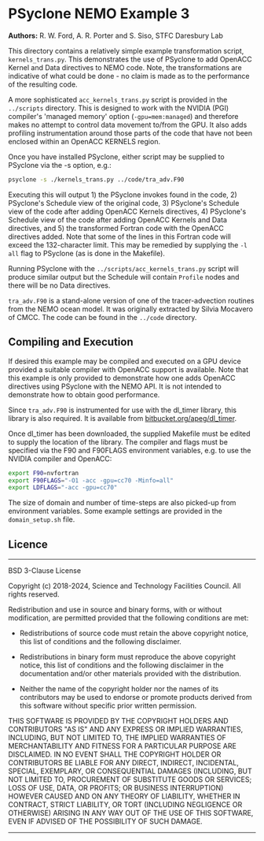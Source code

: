 # PSyclone NEMO Example 3

**Authors:** R. W. Ford, A. R. Porter and S. Siso, STFC Daresbury Lab

This directory contains a relatively simple example transformation script,
`kernels_trans.py`.  This demonstrates the use of PSyclone to add OpenACC
Kernel and Data directives to NEMO code. Note, the transformations are
indicative of what could be done - no claim is made as to the performance of
the resulting code.

A more sophisticated `acc_kernels_trans.py` script is provided in the
`../scripts` directory. This is designed to work with the NVIDIA (PGI)
compiler's 'managed memory' option (`-gpu=mem:managed`) and therefore makes
no attempt to control data movement to/from the GPU. It also adds
profiling instrumentation around those parts of the code that have
not been enclosed within an OpenACC KERNELS region.

Once you have installed PSyclone, either script may be supplied to
PSyclone via the -s option, e.g.:

```sh
psyclone -s ./kernels_trans.py ../code/tra_adv.F90
```

Executing this will output 1) the PSyclone invokes found in the code,
2) PSyclone's Schedule view of the original code, 3) PSyclone's
Schedule view of the code after adding OpenACC Kernels directives, 4)
PSyclone's Schedule view of the code after adding OpenACC Kernels and
Data directives, and 5) the transformed Fortran code with the OpenACC
directives added. Note that some of the lines in this Fortran code will
exceed the 132-character limit. This may be remedied by supplying the
`-l all` flag to PSyclone (as is done in the Makefile).

Running PSyclone with the `../scripts/acc_kernels_trans.py` script will
produce similar output but the Schedule will contain `Profile` nodes
and there will be no Data directives.

`tra_adv.F90` is a stand-alone version of one of the tracer-advection
routines from the NEMO ocean model. It was originally extracted by
Silvia Mocavero of CMCC. The code can be found in the `../code`
directory.

## Compiling and Execution

If desired this example may be compiled and executed on a GPU device
provided a suitable compiler with OpenACC support is available. Note
that this example is only provided to demonstrate how one adds OpenACC
directives using PSyclone with the NEMO API. It is not intended to
demonstrate how to obtain good performance.

Since `tra_adv.F90` is instrumented for use with the dl_timer library,
this library is also required. It is available from
[bitbucket.org/apeg/dl_timer](https://bitbucket.org/apeg/dl_timer).

Once dl_timer has been downloaded, the supplied Makefile must be
edited to supply the location of the library. The compiler and flags
must be specified via the F90 and F90FLAGS environment variables, e.g.
to use the NVIDIA compiler and OpenACC:

```sh
export F90=nvfortran
export F90FLAGS="-O1 -acc -gpu=cc70 -Minfo=all"
export LDFLAGS="-acc -gpu=cc70"
```

The size of domain and number of time-steps are also picked-up from
environment variables. Some example settings are provided in the
`domain_setup.sh` file.

## Licence

-----------------------------------------------------------------------------

BSD 3-Clause License

Copyright (c) 2018-2024, Science and Technology Facilities Council.
All rights reserved.

Redistribution and use in source and binary forms, with or without
modification, are permitted provided that the following conditions are met:

* Redistributions of source code must retain the above copyright notice, this
  list of conditions and the following disclaimer.

* Redistributions in binary form must reproduce the above copyright notice,
  this list of conditions and the following disclaimer in the documentation
  and/or other materials provided with the distribution.

* Neither the name of the copyright holder nor the names of its
  contributors may be used to endorse or promote products derived from
  this software without specific prior written permission.

THIS SOFTWARE IS PROVIDED BY THE COPYRIGHT HOLDERS AND CONTRIBUTORS
"AS IS" AND ANY EXPRESS OR IMPLIED WARRANTIES, INCLUDING, BUT NOT
LIMITED TO, THE IMPLIED WARRANTIES OF MERCHANTABILITY AND FITNESS
FOR A PARTICULAR PURPOSE ARE DISCLAIMED. IN NO EVENT SHALL THE
COPYRIGHT HOLDER OR CONTRIBUTORS BE LIABLE FOR ANY DIRECT, INDIRECT,
INCIDENTAL, SPECIAL, EXEMPLARY, OR CONSEQUENTIAL DAMAGES (INCLUDING,
BUT NOT LIMITED TO, PROCUREMENT OF SUBSTITUTE GOODS OR SERVICES;
LOSS OF USE, DATA, OR PROFITS; OR BUSINESS INTERRUPTION) HOWEVER
CAUSED AND ON ANY THEORY OF LIABILITY, WHETHER IN CONTRACT, STRICT
LIABILITY, OR TORT (INCLUDING NEGLIGENCE OR OTHERWISE) ARISING IN
ANY WAY OUT OF THE USE OF THIS SOFTWARE, EVEN IF ADVISED OF THE
POSSIBILITY OF SUCH DAMAGE.

-----------------------------------------------------------------------------
